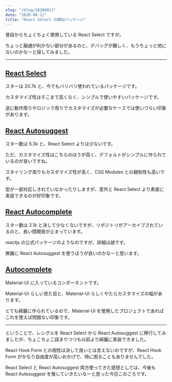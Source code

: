 ```yaml
---
slug: "/blog/20200811"
date: "2020-08-11"
title: "React Select の類似パッケージ"
---
```


普段からちょくちょく使用している React Select ですが。

ちょっと融通が利かない部分があるのと、デバッグが難しく、もうちょっと他にないのかなーと探してみました。

---

## [React Select](https://react-select.com/home)

スターは 20.7k と、今でもバリバリ使われているパッケージです。

カスタマイズ性はそこまで高くなく、シンプルで使いやすいパッケージです。

逆に動作周りやロジック周りでカスタマイズが必要なケースでは使いづらい印象があります。

## [React Autosuggest](http://react-autosuggest.js.org/)

スター数は 5.3k と、React Select よりは少ないです。

ただ、カスタマイズ性はこちらのほうが高く、デフォルトがシンプルに作られているのが良いですね。

スタイリング周りもカスタマイズ性が高く、CSS Modules との親和性も高いです。

型が一部対応しきれていなかったりしますが、意外と React Select より素直に実装できるのが好印象です。

## [React Autocomplete](https://github.com/reactjs/react-autocomplete)

スター数は 2.1k と決して少なくないですが、リポジトリがアーカイブされているのと、長い間開発が止まっています。

reactjs の公式パッケージのようなのですが、詳細は謎です。

無難に React Autosuggest を使うほうが良いのかなーと思います。

## [Autocomplete](https://material-ui.com/components/autocomplete/#autocomplete)

Material-UI に入っているコンポーネントです。

Material-UI らしい見た目と、Material-UI らしくやたらカスタマイズの幅があります。

とても綺麗に作られているので、Material-UI を使用したプロジェクトであればこれを使えば問題ない印象です。

---

ということで、レシグルを React Select から React Autosuggest に移行してみましたが、ちょこちょこ詰まりつつも以前より綺麗に実装できました。

React Hook Form との相性は決して良いとは言えないのですが、React Hook Form がかなり自由度が高いおかげで、特に困ることもありませんでした。

React Select と React Autosuggest 両方使ってきた感想としては、今後も React Autosuggest を推していきたいなーと思った今日このごろです。

